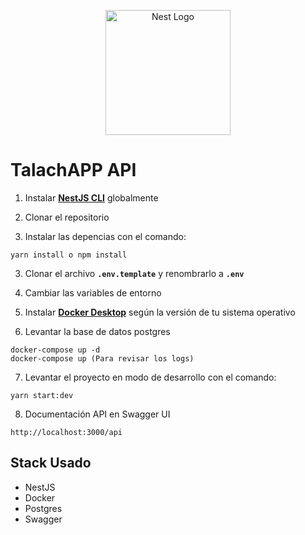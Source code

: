 <p align="center">
  <a href="http://nestjs.com/" target="blank"><img src="https://nestjs.com/img/logo-small.svg" width="200" alt="Nest Logo" /></a>
</p>

# TalachAPP API

1. Instalar **[NestJS CLI](https://docs.nestjs.com/#installation)** globalmente

2. Clonar el repositorio

3. Instalar las depencias con el comando:

```
yarn install o npm install
```

3. Clonar el archivo **`.env.template`** y renombrarlo a **`.env`**

4. Cambiar las variables de entorno

5. Instalar **[Docker Desktop](https://www.docker.com/products/docker-desktop/)** según la versión de tu sistema operativo

6. Levantar la base de datos postgres

```
docker-compose up -d  
docker-compose up (Para revisar los logs)
```

7. Levantar el proyecto en modo de desarrollo con el comando:

```
yarn start:dev
```

8. Documentación API en Swagger UI

```
http://localhost:3000/api
```

## Stack Usado

- NestJS
- Docker
- Postgres
- Swagger
